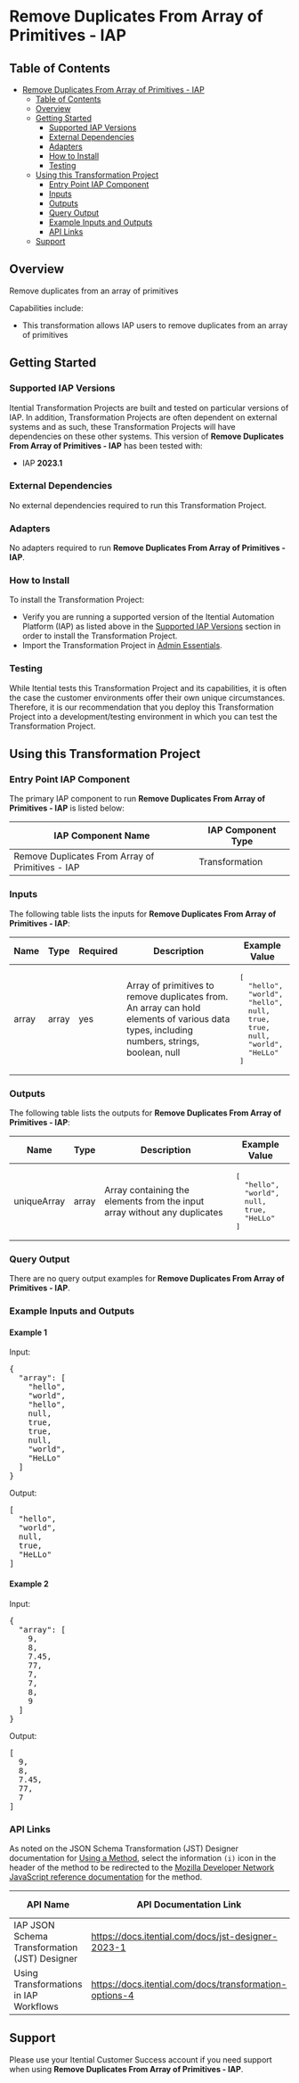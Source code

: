 # Remove Duplicates From Array of Primitives - IAP

## Table of Contents

- [Remove Duplicates From Array of Primitives - IAP](#remove-duplicates-from-array-of-primitives---iap)
  - [Table of Contents](#table-of-contents)
  - [Overview](#overview)
  - [Getting Started](#getting-started)
    - [Supported IAP Versions](#supported-iap-versions)
    - [External Dependencies](#external-dependencies)
    - [Adapters](#adapters)
    - [How to Install](#how-to-install)
    - [Testing](#testing)
  - [Using this Transformation Project](#using-this-transformation-project)
    - [Entry Point IAP Component](#entry-point-iap-component)
    - [Inputs](#inputs)
    - [Outputs](#outputs)
    - [Query Output](#query-output)
    - [Example Inputs and Outputs](#example-inputs-and-outputs)
    - [API Links](#api-links)
  - [Support](#support)

## Overview

Remove duplicates from an array of primitives

Capabilities include:
- This transformation allows IAP users to remove duplicates from an array of primitives





## Getting Started

### Supported IAP Versions

Itential Transformation Projects are built and tested on particular versions of IAP. In addition, Transformation Projects are often dependent on external systems and as such, these Transformation Projects will have dependencies on these other systems. This version of **Remove Duplicates From Array of Primitives - IAP** has been tested with:


- IAP **2023.1**



### External Dependencies

No external dependencies required to run this Transformation Project.




### Adapters

No adapters required to run **Remove Duplicates From Array of Primitives - IAP**.


### How to Install

To install the Transformation Project:

- Verify you are running a supported version of the Itential Automation Platform (IAP) as listed above in the [Supported IAP Versions](#supported-iap-versions) section in order to install the Transformation Project.
- Import the Transformation Project in [Admin Essentials](https://docs.itential.com/docs/importing-a-prebuilt-4).

### Testing

While Itential tests this Transformation Project and its capabilities, it is often the case the customer environments offer their own unique circumstances. Therefore, it is our recommendation that you deploy this Transformation Project into a development/testing environment in which you can test the Transformation Project.

## Using this Transformation Project


### Entry Point IAP Component

The primary IAP component to run **Remove Duplicates From Array of Primitives - IAP** is listed below:

<table>
  <thead>
    <tr>
      <th>IAP Component Name</th>
      <th>IAP Component Type</th>
    </tr>
  </thead>
  <tbody>
      <td>Remove Duplicates From Array of Primitives - IAP</td>
      <td>Transformation</td>
    </tr>
  </tbody>
</table>

### Inputs

The following table lists the inputs for **Remove Duplicates From Array of Primitives - IAP**:

<table>
  <thead>
    <tr>
      <th>Name</th>
      <th>Type</th>
      <th>Required</th>
      <th>Description</th>
      <th>Example Value</th>
    </tr>
  </thead>
  <tbody>
    <tr>
      <td>array</td>
      <td>array</td>
      <td>yes</td>
      <td>Array of primitives to remove duplicates from. An array can hold elements of various data types, including numbers, strings, boolean, null</td>
      <td><pre lang="json">[
  "hello",
  "world",
  "hello",
  null,
  true,
  true,
  null,
  "world",
  "HeLLo"
]</pre></td>
    </tr>
  </tbody>
</table>



### Outputs

The following table lists the outputs for **Remove Duplicates From Array of Primitives - IAP**:

<table>
  <thead>
    <tr>
      <th>Name</th>
      <th>Type</th>
      <th>Description</th>
      <th>Example Value</th>
    </tr>
  </thead>
  <tbody>
    <tr>
      <td>uniqueArray</td>
      <td>array</td>
      <td>Array containing the elements from the input array without any duplicates</td>
      <td><pre lang="json">[
  "hello",
  "world",
  null,
  true,
  "HeLLo"
]</pre></td>
    </tr>
  </tbody>
</table>



### Query Output

There are no query output examples for **Remove Duplicates From Array of Primitives - IAP**.




### Example Inputs and Outputs

  
#### Example 1

    
Input:
<pre>{
  "array": [
    "hello",
    "world",
    "hello",
    null,
    true,
    true,
    null,
    "world",
    "HeLLo"
  ]
} </pre>

    
    
Output:
<pre>[
  "hello",
  "world",
  null,
  true,
  "HeLLo"
] </pre>

    
  
#### Example 2

    
Input:
<pre>{
  "array": [
    9,
    8,
    7.45,
    77,
    7,
    7,
    8,
    9
  ]
} </pre>

    
    
Output:
<pre>[
  9,
  8,
  7.45,
  77,
  7
] </pre>

    
  


### API Links
As noted on the JSON Schema Transformation (JST) Designer documentation for [Using a Method](https://docs.itential.com/docs/jst-designer-2023-1#using-a-method), select the information `(i)` icon in the header of the method to be redirected to the [Mozilla Developer Network JavaScript reference documentation](https://developer.mozilla.org/en-US/docs/Web/JavaScript/Reference) for the method. 

<table>
  <thead>
    <tr>
      <th>API Name</th>
      <th>API Documentation Link</th>
      <th>API Link Visibility</th>
    </tr>
  </thead>
  <tbody>
    <tr>
      <td>IAP JSON Schema Transformation (JST) Designer</td>
      <td><a href="https://docs.itential.com/docs/jst-designer-2023-1">https://docs.itential.com/docs/jst-designer-2023-1</a></td>
      <td>Public</td>
    </tr>    <tr>
      <td>Using Transformations in IAP Workflows</td>
      <td><a href="https://docs.itential.com/docs/transformation-options-4">https://docs.itential.com/docs/transformation-options-4</a></td>
      <td>Public</td>
    </tr>
  </tbody>
</table>


## Support

Please use your Itential Customer Success account if you need support when using **Remove Duplicates From Array of Primitives - IAP**.
